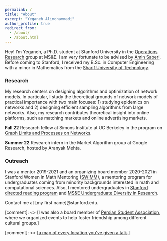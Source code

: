 ```yaml
---
permalink: /
title: "About"
excerpt: "Yeganeh Alimohammadi"
author_profile: true
redirect_from: 
  - /about/
  - /about.html
---
```


Hey! I’m Yeganeh, a Ph.D. student at Stanford University in the [Operations Research](https://or.stanford.edu/)  group at MS&E. I am very fortunate to be advised by [Amin Saberi](http://stanford.edu/~saberi/).
Before coming to Stanford, I received my B.Sc. in Computer Engineering with a minor in Mathematics from the [Sharif University of Technology](http://www.en.sharif.edu/).




### Research

My research centers on designing algorithms and optimization of network models. In particular, I study the theoretical grounds of network models of practical importance with two main focuses: 1) studying epidemics on networks and 2) designing efficient sampling algorithms from large networks. Also, my research contributes theoretical insight into online platforms, such as matching markets and online advertising markets.




**Fall 22**  Research fellow at Simons Institute at UC Berkeley in the program on [Graph Limits and Processes on Networks](https://simons.berkeley.edu/programs/graph2022).

**Summer 22**  Research intern in the Market Algorithm group at Google Research, hosted by Aranyak Mehta.

### Outreach
I was a mentor 2019-2021 and an organizing board member 2020-2021  in Stanford Women in Math Mentoring ([SWIMM](http://swimm.stanford.edu/)), a mentoring program for undergraduates coming from minority backgrounds interested in math and computational sciences. Also, I mentored undergraduates in [Stanford directed reading program]() and [MS&E Undergraduate Diversity in Research](https://sites.google.com/stanford.edu/msande-inclusion/diversity-in-research?authuser=0). 


Contact me at \[my first name\]@stanford.edu.

 [comment]: <> [I was also a board member of [Persian Student Association](https://psa.stanford.edu/), where we organized events to help foster friendship among different cultural groups.]

 [comment]: <> [[a map of every location you've given a talk](https://academicpages.github.io/talkmap.html).]
